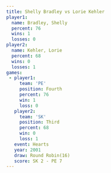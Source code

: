 ```yaml
---
title: Shelly Bradley vs Lorie Kehler
player1:               
  name: Bradley, Shelly
  percent: 76          
  wins: 1              
  losses: 0            
player2:               
  name: Kehler, Lorie  
  percent: 68          
  wins: 0              
  losses: 1            
games:
 - player1:          
     team: 'PE'      
     position: Fourth
     percent: 76     
     win: 1          
     loss: 0         
   player2:         
     team: 'SK'     
     position: Third
     percent: 68    
     win: 0         
     loss: 1        
   event: Hearts        
   year: 2001           
   draw: Round Robin(16)
   score: SK 2 - PE 7   
---
```

